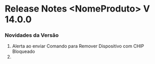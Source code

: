 # Release Notes \<NomeProduto> V 14.0.0

### Novidades da Versão <a href="#novidades-da-versao" id="novidades-da-versao"></a>

1. Alerta ao enviar Comando para Remover Dispositivo com CHIP Bloqueado
2.

